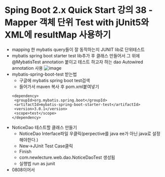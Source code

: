 # Sping Boot 2.x Quick Start 강의 38 - Mapper 객체 단위 Test with jUnit5와 XML에 resultMap 사용하기
* mapping 한 mybatis query들이 잘 동작하는지 JUNIT lib로 단위테스트
* mybatis spring boot starter test lib추가 후 클래스 만들어서 그 위에 @MybatisTest annotation 붙이고 테스트 하고자 하는 dao Autowired annotation 사용
![image](https://user-images.githubusercontent.com/40667871/227234411-2caf0535-5b1a-44e4-be1e-ea297f3581b1.png)
* mybatis-spring-boot-test 받는법
   * 구글에 mybatis spring boot test검색 
   * 들어가서 maven 복사 후 pom.xml붙여넣기
   ```
   <dependency>
    <groupId>org.mybatis.spring.boot</groupId>
    <artifactId>mybatis-spring-boot-starter-test</artifactId>
    <version>3.0.1</version>
    <scope>test</scope>
  </dependency>
   ```
* NoticeDao 테스트할 클래스 만들기
   *  NoticeDao Interface파일 우클릭(perpective를 java ee가 아닌 java로 설정해야한다.)
   *  New->JUnit Test Case클릭
   *  Finish
   *  com.newlecture.web.dao.NoticeDaoTest 생성됨
   *  실행법 run as junit
* 0808이어서  
